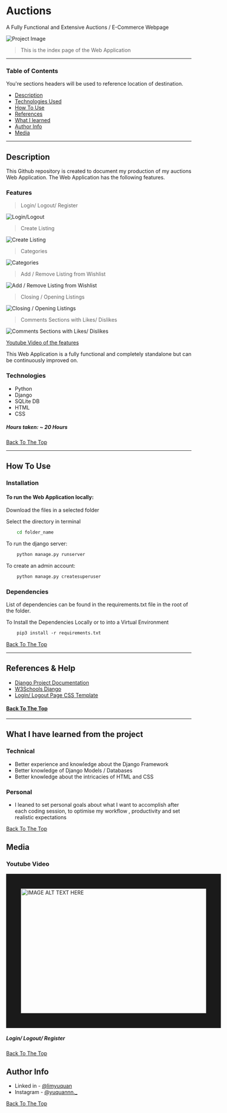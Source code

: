 ﻿# Auctions
 A Fully Functional and Extensive Auctions / E-Commerce Webpage

![Project Image](https://github.com/limyuquan/auctions/blob/main/auctions/static/readme/indexgif.gif)

> This is the index page of the Web Application

---

### Table of Contents
You're sections headers will be used to reference location of destination.

- [Description](#description)
- [Technologies Used](#technologies)
- [How To Use](#how-to-use)
- [References](#references)
- [What I learned](#what-i-have-learned-from-the-project)
- [Author Info](#author-info)
- [Media](#media)

---

## Description

This Github repository is created to document my production of my auctions Web Application. The Web Application has the following features.

### Features

> Login/ Logout/ Register

![Login/Logout](https://github.com/limyuquan/auctions/blob/main/auctions/static/readme/logingif.gif)

> Create Listing

![Create Listing](https://github.com/limyuquan/auctions/blob/main/auctions/static/readme/creategif.gif)

> Categories

![Categories](https://github.com/limyuquan/auctions/blob/main/auctions/static/readme/categoriesgif.gif)

> Add / Remove Listing from Wishlist

![Add / Remove Listing from Wishlist](https://github.com/limyuquan/auctions/blob/main/auctions/static/readme/wishlistgif.gif)

> Closing / Opening Listings

![Closing / Opening Listings](https://github.com/limyuquan/auctions/blob/main/auctions/static/readme/openclosegif.gif)

> Comments Sections with Likes/ Dislikes

![Comments Sections with Likes/ Dislikes](https://github.com/limyuquan/auctions/blob/main/auctions/static/readme/commentsgif.gif)

[Youtube Video of the features](#media)

This Web Application is a fully functional and completely standalone but can be continuously improved on.


### Technologies

- Python
- Django
- SQLite DB
- HTML
- CSS

##### Hours taken: ~ 20 Hours

[Back To The Top](#table-of-contents)

---

## How To Use

### Installation

#### To run the Web Application locally:
Download the files in a selected folder

Select the directory in terminal
```bash
    cd folder_name
```
To run the django server:
```bash
    python manage.py runserver
```
To create an admin account:
```bash
    python manage.py createsuperuser
```

### Dependencies

List of dependencies can be found in the requirements.txt file in the root of the folder.

To Install the Dependencies Locally or to into a Virtual Environment
```html
    pip3 install -r requirements.txt
```

[Back To The Top](#auctions)

---

## References & Help
- [Django Project Documentation](https://docs.djangoproject.com/en/4.1/)
- [W3Schools Django](https://www.w3schools.com/django/)
- [Login/ Logout Page CSS Template](https://codepen.io/prathkum/pen/OJRvVzY)


#### [Back To The Top](#auctions)

---
## What I have learned from the project

### Technical
- Better experience and knowledge about the Django Framework
- Better knowledge of Django Models / Databases
- Better knowledge about the intricacies of HTML and CSS

### Personal
- I leaned to set personal goals about what I want to accomplish after each coding session, to optimise my workflow , productivity and set realistic expectations

[Back To The Top](#auctions)

## Media
### Youtube Video

<a href="http://www.youtube.com/watch?feature=player_embedded&v=H8n5xpnInRk
" target="_blank"><img src="https://img.youtube.com/vi/H8n5xpnInRk/0.jpg" 
alt="IMAGE ALT TEXT HERE" width="600" height="338" border="40" /></a>

##### Login/ Logout/ Register

[Back To The Top](#auctions)

## Author Info


- Linked in - [@limyuquan](https://www.linkedin.com/in/limyuquan/)
- Instagram - [@yuquannn._](https://www.instagram.com/yuquannn._/)


[Back To The Top](#auctions)
